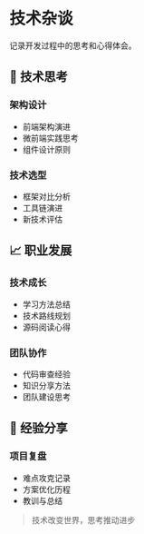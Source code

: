 # 技术杂谈

记录开发过程中的思考和心得体会。

## 💭 技术思考

### 架构设计
- 前端架构演进
- 微前端实践思考
- 组件设计原则

### 技术选型
- 框架对比分析
- 工具链演进
- 新技术评估

## 📈 职业发展

### 技术成长
- 学习方法总结
- 技术路线规划
- 源码阅读心得

### 团队协作
- 代码审查经验
- 知识分享方法
- 团队建设思考

## 🌟 经验分享

### 项目复盘
- 难点攻克记录
- 方案优化历程
- 教训与总结

> 技术改变世界，思考推动进步
